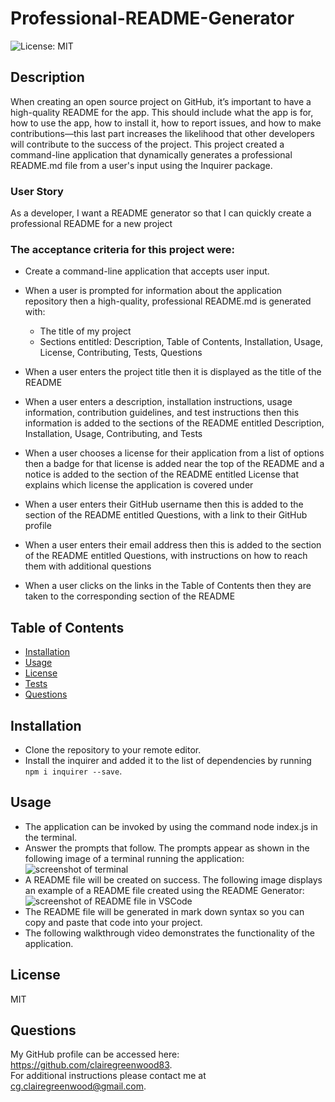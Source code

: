 # Professional-README-Generator

  ![License: MIT](https://img.shields.io/badge/License-MIT-green.svg)

## Description
  
When creating an open source project on GitHub, it’s important to have a high-quality README for the app. This should include what the app is for, how to use the app, how to install it, how to report issues, and how to make contributions—this last part increases the likelihood that other developers will contribute to the success of the project. This project created a command-line application that dynamically generates a professional README.md file from a user's input using the Inquirer package.

### User Story

As a developer, I want a README generator so that I can quickly create a professional README for a new project


### The acceptance criteria for this project were:

- Create a command-line application that accepts user input.
- When a user is prompted for information about the application repository then a high-quality, professional README.md is generated with:
    - The title of my project
    - Sections entitled: Description, Table of Contents, Installation, Usage, License, Contributing, Tests, Questions 

- When a user enters the project title then it is displayed as the title of the README
- When a user enters a description, installation instructions, usage information, contribution guidelines, and test instructions then this information is     added to the sections of the README entitled Description, Installation, Usage, Contributing, and Tests
- When a user chooses a license for their application from a list of options then a badge for that license is added near the top of the README and a notice   is added to the section of the README entitled License that explains which license the application is covered under
- When a user enters their GitHub username then this is added to the section of the README entitled Questions, with a link to their GitHub profile
- When a user enters their email address then this is added to the section of the README entitled Questions, with instructions on how to reach them with     additional questions
- When a user clicks on the links in the Table of Contents then they are taken to the corresponding section of the README
  
## Table of Contents
  
  - [Installation](#installation)
  - [Usage](#usage)
  - [License](#license)
  - [Tests](#tests)
  - [Questions](#questions)
  
 
## Installation

- Clone the repository to your remote editor. 
- Install the inquirer and added it to the list of dependencies by running `npm i inquirer --save`.

## Usage

- The application can be invoked by using the command node index.js in the terminal. 
- Answer the prompts that follow. The prompts appear as shown in the following image of a terminal running the application:
![screenshot of terminal](https://user-images.githubusercontent.com/118351853/221629473-89938be6-ada7-4c3e-8042-50d4fc0bf9cc.jpeg)
- A README file will be created on success. The following image displays an example of a README file created using the README Generator:
![screenshot of README file in VSCode](https://user-images.githubusercontent.com/118351853/221630127-e8dc474d-f3ac-4788-bbfd-a6478035bd1f.jpeg)
- The README file will be generated in mark down syntax so you can copy and paste that code into your project.
- The following walkthrough video demonstrates the functionality of the application.



## License

MIT

## Questions

My GitHub profile can be accessed here: https://github.com/clairegreenwood83.  
For additional instructions please contact me at cg.clairegreenwood@gmail.com.
 
